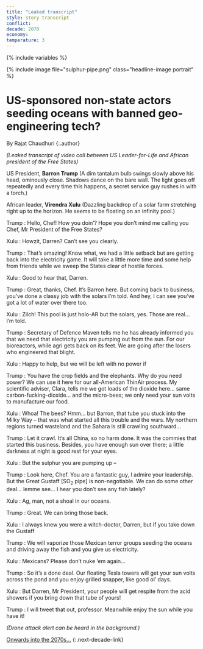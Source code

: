 ```yaml
---
title: "Leaked transcript"
style: story transcript
conflict: 
decade: 2070
economy: 
temperature: 3
---
```


{% include variables %}

{% include image file="sulphur-pipe.png" class="headline-image portrait" %}

# US-sponsored non-state actors seeding oceans with banned geo-engineering tech?

By Rajat Chaudhuri
{:.author}

*(Leaked transcript of video call between US Leader-for-Life and African president of the Free States)*

US President, **Barron Trump** (A dim tantalum bulb swings slowly above his head, ominously close. Shadows dance on the bare wall. The light goes off repeatedly and every time this happens, a secret service guy rushes in with a torch.)

African leader, **Virendra Xulu** (Dazzling backdrop of a solar farm stretching right up to the horizon. He seems to be floating on an infinity pool.)

Trump
: Hello, Chef! How you doin’? Hope you don’t mind me calling you Chef, Mr President of the Free States?

Xulu
: Howzit, Darren? Can’t see you clearly.

Trump
: That’s amazing! Know what, we had a little setback but are getting back into the electricity game. It will take a little more time and some help from friends while we sweep the States clear of hostile forces.

Xulu
: Good to hear that, Darren.

Trump
: Great, thanks, Chef. It’s Barron here. But coming back to business, you’ve done a classy job with the solars I’m told. And hey, I can see you’ve got a lot of water over there too.

Xulu
: Zilch! This pool is just holo-AR but the solars, yes. Those are real… I’m told.

Trump
: Secretary of Defence Maven tells me he has already informed you that we need that electricity you are pumping out from the sun. For our bioreactors, while agri gets back on its feet. We are going after the losers who engineered that blight.

Xulu
: Happy to help, but we will be left with no power if

Trump
: You have the crop fields and the elephants. Why do you need power? We can use it here for our all-American ThinAir process. My scientific adviser, Clara, tells me we got loads of the dioxide here… same carbon-fucking-dioxide… and the micro-bees; we only need your sun volts to manufacture our food.

Xulu
: Whoa! The bees? Hmm… but Barron, that tube you stuck into the Milky Way – that was what started all this trouble and the wars. My northern regions turned wasteland and the Sahara is still crawling southward…

Trump
: Let it crawl. It’s all China, so no harm done. It was the commies that started this business. Besides, you have enough sun over there; a little darkness at night is good rest for your eyes.

Xulu
: But the sulphur you are pumping up –

Trump
: Look here, Chef. You are a fantastic guy, I admire your leadership. But the Great Gustaff [SO<sub>2</sub> pipe] is non-negotiable. We can do some other deal… lemme see… I hear you don’t see any fish lately?

Xulu
: Ag, man, not a shoal in our oceans.

Trump
: Great. We can bring those back.

Xulu
: I always knew you were a witch-doctor, Darren, but if you take down the Gustaff

Trump
: We will vaporize those Mexican terror groups seeding the oceans and driving away the fish and you give us electricity.

Xulu
: Mexicans? Please don’t nuke ’em again…

Trump
: So it’s a done deal. Our floating Tesla towers will get your sun volts across the pond and you enjoy grilled snapper, like good ol’ days.

Xulu
: But Darren, Mr President, your people will get respite from the acid showers if you bring down that tube of yours!

Trump
: I will tweet that out, professor. Meanwhile enjoy the sun while you have it!

*(Drone attack alert can be heard in the background.)*

[Onwards into the 2070s…](chapter_post-war-devastation.html)
{:.next-decade-link}
